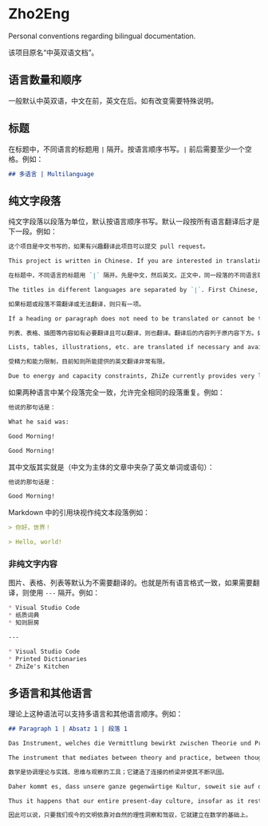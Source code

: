 # Zho2Eng
Personal conventions regarding bilingual documentation.

该项目原名“中英双语文档”。

## 语言数量和顺序

一般默认中英双语，中文在前，英文在后。如有改变需要特殊说明。

## 标题

在标题中，不同语言的标题用 `|` 隔开。按语言顺序书写。`|` 前后需要至少一个空格。例如：

```markdown
## 多语言 | Multilanguage
```

## 纯文字段落

纯文字段落以段落为单位，默认按语言顺序书写。默认一段按所有语言翻译后才是下一段。例如：

```markdown
这个项目是中文书写的，如果有兴趣翻译此项目可以提交 pull request。

This project is written in Chinese. If you are interested in translating this project, feel free to submit a pull request.

在标题中，不同语言的标题用 `|` 隔开。先是中文，然后英文。正文中，同一段落的不同语言版本也按同样顺序排列。

The titles in different languages are separated by `|`. First Chinese, then English. In the body text, the different language versions of the same paragraph of text are also arranged in the same order.

如果标题或段落不需翻译或无法翻译，则只有一项。

If a heading or paragraph does not need to be translated or cannot be translated, there is only one edition.

列表、表格、插图等内容如有必要翻译且可以翻译，则也翻译。翻译后的内容列于原内容下方。如有必要，翻译后的内容和原内容之间使用分割线分隔。

Lists, tables, illustrations, etc. are translated if necessary and available. The translated content is listed below the original content. If necessary, separate the translated content from the original content with a dividing line.

受精力和能力限制，目前知则所能提供的英文翻译非常有限。

Due to energy and capacity constraints, ZhiZe currently provides very limited English translations.
```

如果两种语言中某个段落完全一致，允许完全相同的段落重复。例如：

```markdown
他说的那句话是：

What he said was:

Good Morning!

Good Morning!
```

其中文版其实就是（中文为主体的文章中夹杂了英文单词或语句）：

```markdown
他说的那句话是：

Good Morning!
```

Markdown 中的引用块视作纯文本段落例如：

```markdown
> 你好，世界！

> Hello, world!
```

### 非纯文字内容

图片、表格、列表等默认为不需要翻译的。也就是所有语言格式一致，如果需要翻译，则使用 `---` 隔开。例如：

```markdown
* Visual Studio Code
* 纸质词典
* 知则厨房

---

* Visual Studio Code
* Printed Dictionaries
* ZhiZe's Kitchen
```

## 多语言和其他语言

理论上这种语法可以支持多语言和其他语言顺序。例如：

```markdown
## Paragraph 1 | Absatz 1 | 段落 1

Das Instrument, welches die Vermittlung bewirkt zwischen Theorie und Praxis, zwischen Denken und Beobachten, ist die Mathematik; sie baut die verbindende Brücke und gestaltet sie immer tragfähiger.

The instrument that mediates between theory and practice, between thought and observation, is mathematics; it builds the connecting bridge and makes it stronger and stronger.

数学是协调理论与实践、思维与观察的工具；它建造了连接的桥梁并使其不断巩固。

Daher kommt es, dass unsere ganze gegenwärtige Kultur, soweit sie auf der geistigen Durchdringung und Dienstbarmachung der Natur beruht, ihre Grundlage in der Mathematik findet.

Thus it happens that our entire present-day culture, insofar as it rests on intellectual insight into and harnessing of nature, is founded on mathematics.

因此可以说，只要我们现今的文明依靠对自然的理性洞察和驾驭，它就建立在数学的基础上。
```

